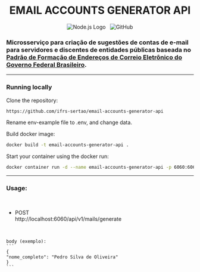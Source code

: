 <h1 align="center">EMAIL ACCOUNTS GENERATOR API</h1>
<p align="center">
  <img alt="Node.js Logo" src="https://img.shields.io/badge/Node.js-LTS-339933?logo=node.js">&nbsp;&nbsp;
   <img alt="GitHub" src="https://img.shields.io/github/license/lemuelZara/concepts-nodejs.svg">
</p>

### Microsserviço para criação de sugestões de contas de e-mail para servidores e discentes de entidades públicas baseada no [Padrão de Formação de Endereços de Correio Eletrônico do Governo Federal Brasileiro](https://www.gov.br/governodigital/pt-br/governanca-de-dados/padrao-de-formacao-de-enderecos-de-correio-eletronico.pdf).

---
### Running locally

Clone the repository:

```sh
https://github.com/ifrs-sertao/email-accounts-generator-api
```

Rename env-example file to .env, and change data.

Build docker image:
```sh
docker build -t email-accounts-generator-api .
```

Start your container using the docker run:
```sh 
docker container run -d --name email-accounts-generator-api -p 6060:6060 email-accounts-generator-api
```
---

### Usage:
<br/>

 - POST </br>
  http://localhost:6060/api/v1/mails/generate
  </br>
  
    body (exemplo): 
    ```
    {
    "nome_completo": "Pedro Silva de Oliveira"
    }
    ```
